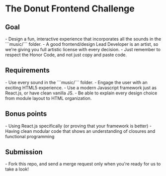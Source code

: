 <h1>The Donut Frontend Challenge</h1>

<h2>Goal</h2>
- Design a fun, interactive experience that incorporates all the sounds in the ```music/``` folder.
- A good frontend/design Lead Developer is an artist, so we're giving you full artistic license with every decision.
- Just remember to respect the Honor Code, and not just copy and paste code.

<h2>Requirements</h2>
- Use every sound in the ```music/``` folder.
- Engage the user with an exciting HTML5 experience.
- Use a modern Javascript framework just as React.js, or have clean vanilla JS.
- Be able to explain every design choice from module layout to HTML organization.

<h2>Bonus points</h2>
- Using React.js specifically (or proving that your framework is better)
- Having clean modular code that shows an understanding of closures and functional programming

<h2>Submission</h2>
- Fork this repo, and send a merge request only when you're ready for us to take a look!

